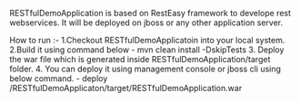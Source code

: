 RESTfulDemoApplication is based on RestEasy framework to develope rest webservices.
It will be deployed on jboss or any other application server.

How to run :-
             1.Checkout RESTfulDemoApplicatoin into your local system.
             2.Build it using command below
                - mvn clean install -DskipTests
             3. Deploy the war file which is generated inside RESTfulDemoApplication/target folder.
             4. You can deploy it using management console or jboss cli using below command.
                - deploy /RESTfulDemoApplicaton/target/RESTfulDemoApplication.war
